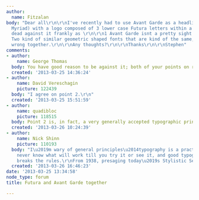 ```yaml
---
author:
  name: Fitzalan
body: "Dear all\r\n\r\nI've recently had to use Avant Garde as a headline font (body
  Myriad) with a logo composed of 3 lower case Futura letters within a geometric shape.\r\n\r\nIm
  dead against it frankly as \r\n\r\n1 Avant Garde isnt a pretty sight for me\r\n2
  Two kind of similar geometric shaped fonts that are kind of the same, look plain
  wrong together.\r\n\r\nAny thoughts?\r\n\r\nThanks\r\n\r\nStephen"
comments:
- author:
    name: George Thomas
  body: You have good reason to be against it; both of your points on right on target.
  created: '2013-03-25 14:36:24'
- author:
    name: David Vereschagin
    picture: 122439
  body: "I agree on point 2.\r\n"
  created: '2013-03-25 15:51:59'
- author:
    name: quadibloc
    picture: 118515
  body: Point 2 is, in fact, a very generally accepted typographic principle.
  created: '2013-03-26 10:24:39'
- author:
    name: Nick Shinn
    picture: 110193
  body: "I\u2019m wary of general principles\u2014typography is a practical discipline.\r\nYou
    never know what will work till you try it or see it, and good typography often
    breaks the rules.\r\nFrom 1938, presaging today\u2019s Stylistic Sets:\r\n[img:sites/default/files/old-images/CandW_3905.png]"
  created: '2013-03-26 16:46:23'
date: '2013-03-25 13:34:58'
node_type: forum
title: Futura and Avant Garde together

---
```

